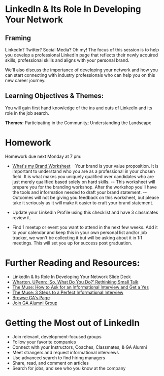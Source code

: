 
# LinkedIn & Its Role In Developing Your Network

## Framing 
LinkedIn? Twitter? Social Media? Oh my! The focus of this session is to help you develop a professional LinkedIn page that reflects their newly acquired skills, professional skills and aligns with your personal brand. 

We'll also discuss the importance of developing your network and how you can start connecting with industry professionals who can help you on this new career journey.

## Learning Objectives & Themes:
You will gain first hand knowledge of the ins and outs of LinkedIn and its role in the job search.  

**Themes:** Participating in the Community; Understanding the Landscape

# Homework
Homework due next Monday at 7 pm: 
* [What's my Brand Worksheet](https://goo.gl/forms/D0b8NduNrraYIVFW2) 
--Your brand is your value proposition. It is important to understand who you are as a professional in your chosen field. It is what makes you uniquely qualified over candidates who are just merely qualified based solely on hard skills. 
-- This worksheet will prepare you for the branding workshop. After the workshop you'll have the tools and information needed to draft your brand statement. 
-- Outcomes will not be giving you feedback on this worksheet, but please take it seriously as it will make it easier to craft your brand statement.

* Update your LinkedIn Profile using this checklist and have 3 classmates review it.

* Find 1 meetup or event you want to attend in the next few weeks. Add it to your calendar and keep this in your own personal list and/or job tracker, we won't be collecting it but will be asking about it in 1:1 meetings. This will set you up for success post graduation.

# Further Reading and Resources: 
- LinkedIn & Its Role In Developing Your Network Slide Deck
- [Wharton, UPenn: ‘So, What Do You Do?’ Rethinking Small Talk](http://knowledge.wharton.upenn.edu/article/so-what-do-you-do-rethinking-small-talk/?utm_source=Sailthru&utm_medium=email&utm_campaign=%2A%20New%20BOTW%20Template%2011/8/15&utm_term=Sunday%20-%20Best%20of%20The%20Web)
- [The Muse: How to Ask for an Informational Interview and Get a Yes](https://www.themuse.com/advice/how-to-ask-for-an-informational-interview-and-get-a-yes)
- [The Muse: 3 Steps to a Perfect Informational Interview](https://www.themuse.com/advice/3-steps-to-a-perfect-informational-interview)
- [Browse GA's Page](https://www.linkedin.com/edu/alumni?id=150005&trk=edu-up-nav-menu-alumni) 
- [Join GA Alumni Group](https://www.linkedin.com/edu/alumni?id=150005&trk=edu-up-nav-menu-alumni) 

# Getting the Most out of LinkedIn
- Join relevant, development-focused groups 
- Follow your favorite companies 
- Connect with your Instructors, Coaches, Classmates, & GA Alumni
- Meet strangers and request informational interviews 
- Use advanced search to find hiring managers 
- Share, read, and comment on articles 
- Search for jobs, and see who you know at the company
